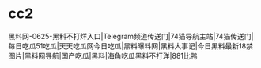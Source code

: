 # cc2
黑料网-0625-黑料不打烊入口|Telegram频道传送门|74猫导航主站|74猫传送门|每日吃瓜51吃瓜|天天吃瓜网今日吃瓜|黑料曝料网|黑料大事记|今日黑料最新18禁图片|黑料网导航|国产吃瓜|黑料|海角吃瓜黑料不打洋|881比鸭

